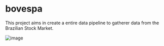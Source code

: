 # bovespa

This project aims in create a entire data pipeline to gatherer data from the Brazilian Stock Market.

![image](https://user-images.githubusercontent.com/37663949/173638338-6938cb0a-9d59-41eb-ba49-3bfda10c0c40.png)
